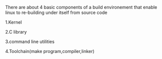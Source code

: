 There are about 4 basic components of a build environement  that enable linux to re-building under itself from source code

1.Kernel

2.C library

3.command line utilities

4.Toolchain(make program,compiler,linker)
